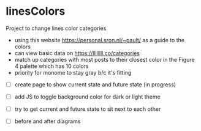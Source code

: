 # linesColors
 Project to change lines color categories

* using this website https://personal.sron.nl/~pault/ as a guide to the colors
* can view basic data on https://llllllll.co/categories
* match up categories with most posts to their closest color in the Figure 4 palette which has 10 colors
* priority for monome to stay gray b/c it's fitting

- [ ] create page to show current state and future state (in progress)
- [ ] add JS to toggle background color for dark or light theme
- [ ] try to get current and future state to sit next to each other
- [ ] before and after diagrams













